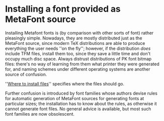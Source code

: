 # Installing a font provided as MetaFont source

Installing Metafont fonts is (by comparison with other sorts of font) rather
pleasingly simple.  Nowadays, they are mostly distributed just as the
MetaFont source, since modern TeX distributions are able to produce
everything the user needs ''on the fly''; however, if the distribution
_does_ include TFM files, install them too, since they
save a little time and don't occupy much disc space.  Always distrust
distributions of PK font bitmap files: there's no way of
learning from them what printer they were generated for, and naming
schemes under different operating systems are another source of
confusion.

''[Where to install files](./FAQ-install-where.html)''
specifies where the files should go.

Further confusion is introduced by font families whose authors devise rules
for automatic generation of MetaFont sources for generating fonts at
particular sizes; the installation has to know about the rules, as
otherwise it cannot generate font files.  No general advice is
available, but most such font families are now obsolescent.

